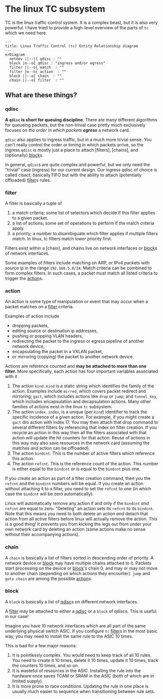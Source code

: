 # The linux TC subsystem

TC is the linux traffic control system.
It is a complex beast, but it is also very powerful.
I have tried to provide a high-level overview of the parts of `tc` which we need here.

```mermaid
---
title: Linux Traffic Control (tc) Entity Relationship diagram
---
erDiagram
  netdev ||--|{ qdisc : ""
  block |o--o{ qdisc : "ingress and/or egress"
  filter ||--o{ match  : ""
  filter }o--o{ action  : ""
  block ||--o{ chain  : ""
  chain ||--o{ filter  : ""
```

## What are these things?

### qdisc

**A `qdisc` is short for queuing discipline**.
There are many different algorithms for queueing packets, but the non-trivial case pretty much exclusively focuses on _the order in which packets **egress**_ a network card.

`qdisc` also applies to ingress traffic, but in a much more trivial sense.
You can't really control the order or timing in which packets arrive, so the ingress `qdisc` is mostly just a place to attach [filters], [chains], and (optionally) [block]s.

In general, `qdisc`s are quite complex and powerful, but we only need the "trivial" case (ingress) for our current design.
Our ingress qdisc of choice is called clsact; basically FIFO but with the ability to attach (potentially offloaded) [filter]s rules.

### filter

A filter is basically a tuple of

1. a match criteria; some list of selectors which decide if this filter applies to a given packet.
2. a list of actions; some set of operations to perform if the match criteria apply.
3. a priority; a number to disambiguate which filter applies if multiple filters match.  In linux, tc filters match _lower_ priority first.

Filters exist within a [chain], and chains live on network interfaces or [block]s of network interfaces.

Some examples of filters include matching on ARP, or IPv4 packets with source ip in the range `192.168.5.0/24`.
Match criteria can be combined to form complex filters.
In such cases, a packet must match all listed criteria to trigger the [action]s.

### action

An action is some type of manipulation or event that may occur when a packet matches on a [filter] criteria.

Examples of action include 

* dropping packets, 
* editing source or destination ip addresses, 
* pushing or popping VLAN headers, 
* redirecting the packet to the ingress or egress pipeline of another network device,
* encapsulating the packet in a VXLAN packet,
* or mirroring (copying) the packet to another network device.

Actions are reference counted and **may be attached to more than one filter.**
More specifically, each action has four important variables associated with it

1. The action `kind`.  `kind` is a static string which identifies the family of the action.  Examples include `mirred`, which covers packet redirect and mirroring; `gact`, which includes actions like `drop` or `jump`; and `tunnel_key`, which includes encapsulation and decapsulation actions.  Many other families of actions exist in the linux `tc` subsystem.
2. The action `index`.  `index`, is a unique (_per `kind`_) identifier to track the specific incidence of a given action.  For example, if you might create a `gact` dro action with index 17.  You may then attach that drop command to several different filters by referencing that index on filter creation.  If you recycle an action in this way then all the filters associated with that action will update the hit counters for that action.  Reuse of actions in this way may also save resources in the network card (assuming the matches and action can be offloaded).
3. The action `bindcnt`.  This is the number of active filters which reference this action.
4. The action `refcnt`.  This is the reference count of the action.  This number is either equal to the `bindcnt` or is equal to the `bindcnt` plus one.

If you create an action as part of a filter creation command, then you the `refcnt` and the `bindcnt` numbers will be equal.
If you create an action without attaching it to a filter, you need to set the `refcnt` to one (in which case the `bindcnt` will be zero automatically).

Linux will automatically remove any action if and only if the `bindcnt` _and_ `refcnt` are equal to zero.
"Deleting" an action sets its `refcnt` to its `bindcnt`.
Note that this means you need to both delete an action _and_ detach that action from all active filters before linux will actually remove the action.
This is a good thing!
It prevents you from kicking the legs out from under your own network card by deleting an action (some actions make no sense without their accompanying actions).

### chain

A `chain` is basically a list of filters sorted in descending order of priority.
A network device or [block] may have multiple chains attached to it.
Packets start processing on the device or [block]'s chain 0, and may or may not move to another chain (depending on which actions they encounter).
`jump` and `goto chain` are among the possible [action]s.

### block

A `block` is basically a list of [qdisc]s on different network interfaces.

A [filter] may be attached to either a [qdisc] or a `block` of qdiscs.
This is useful in our case!

Imagine you have 10 network interfaces which are all part of the same underlying physical switch ASIC.
If you configure `tc` [filter]s in the most basic way, you may need to install the same rule to the ASIC 10 times.

This is bad for a few major reasons:

1. It is pointlessly complex.  You would need to keep track of all 10 rules.  You need to create it 10 times, delete it 10 times, update it 10 times, track the counters 10 times, and so on.
2. It is wasteful of resources in the ASIC.  Installing the rule into the hardware once saves TCAM or SRAM in the ASIC (both of which are in limited supply).
3. It is more prone to race conditions.  Updating the rule in one place is usually much easier to sequence when transitioning between rule sets.

[action]: #action
[block]: #block
[filter]: #filter
[qdisc]: #qdisc
